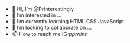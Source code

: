 - 👋 Hi, I’m @Printerestingly
- 👀 I’m interested in ...
- 🌱 I’m currently learning HTML CSS JavaScript
- 💞️ I’m looking to collaborate on ...
- 📫 How to reach me IG:_pprriinn_

<!---
Printerestingly/Printerestingly is a ✨ special ✨ repository because its `README.md` (this file) appears on your GitHub profile.
You can click the Preview link to take a look at your changes.
--->
